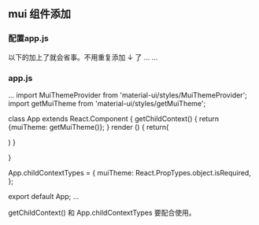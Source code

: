 ##  mui  组件添加

### 配置app.js   
以下的加上了就会省事。不用重复添加  ↓  了
...
    <MuiThemeProvider muiTheme={muiTheme}>
        <AppBar title="My AppBar" />
    </MuiThemeProvider>
...





### app.js
...
import MuiThemeProvider from 'material-ui/styles/MuiThemeProvider';
import getMuiTheme from 'material-ui/styles/getMuiTheme';

class App extends React.Component {
    getChildContext() {
      return {muiTheme: getMuiTheme()};
    }
    render () {
        return(
            <div>
                 <AppBar title="My AppBar" />
            </div>
        )
    }

}


App.childContextTypes = {
  muiTheme: React.PropTypes.object.isRequired,
};

export default App;
...


getChildContext() 和 App.childContextTypes       要配合使用。
